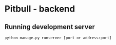 # Pitbull - backend 

## Running development server
```
python manage.py runserver [port or address:port]
```
